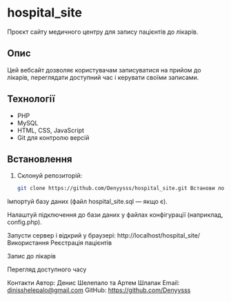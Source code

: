 # hospital_site

Проєкт сайту медичного центру для запису пацієнтів до лікарів.

## Опис

Цей вебсайт дозволяє користувачам записуватися на прийом до лікарів, переглядати доступний час і керувати своїми записами.

## Технології

- PHP
- MySQL
- HTML, CSS, JavaScript
- Git для контролю версій

## Встановлення

1. Склонуй репозиторій:
   ```bash
   git clone https://github.com/Denyysss/hospital_site.git Встанови локальний сервер (наприклад, XAMPP).

Імпортуй базу даних (файл hospital_site.sql — якщо є).

Налаштуй підключення до бази даних у файлах конфігурації (наприклад, config.php).

Запусти сервер і відкрий у браузері:
http://localhost/hospital_site/
Використання
Реєстрація пацієнтів

Запис до лікарів

Перегляд доступного часу

Контакти
Автор: Денис Шелепало та Артем Шлапак
Email: dinisshelepalo@gmail.com
GitHub: https://github.com/Denyysss

